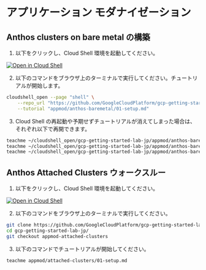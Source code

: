 # アプリケーション モダナイゼーション

## Anthos clusters on bare metal の構築

1. 以下をクリックし、Cloud Shell 環境を起動してください。

[![Open in Cloud Shell](https://gstatic.com/cloudssh/images/open-btn.png)](https://console.cloud.google.com/home/dashboard?cloudshell=true)

2. 以下のコマンドをブラウザ上のターミナルで実行してください。チュートリアルが開始します。

```sh
cloudshell_open --page "shell" \
    --repo_url "https://github.com/GoogleCloudPlatform/gcp-getting-started-lab-jp.git" \
    --tutorial "appmod/anthos-baremetal/01-setup.md"
```

3. Cloud Shell の再起動や予期せずチュートリアルが消えてしまった場合は、それぞれ以下で再開できます。

```sh
teachme ~/cloudshell_open/gcp-getting-started-lab-jp/appmod/anthos-baremetal/01-setup.md
teachme ~/cloudshell_open/gcp-getting-started-lab-jp/appmod/anthos-baremetal/02-devops.md
teachme ~/cloudshell_open/gcp-getting-started-lab-jp/appmod/anthos-baremetal/09-teardown.md
```

## Anthos Attached Clusters ウォークスルー

1. 以下をクリックし、Cloud Shell 環境を起動してください。

[![Open in Cloud Shell](https://gstatic.com/cloudssh/images/open-btn.png)](https://console.cloud.google.com/home/dashboard?cloudshell=true)

2. 以下のコマンドをブラウザ上のターミナルで実行してください。

```sh
git clone https://github.com/GoogleCloudPlatform/gcp-getting-started-lab-jp.git
cd gcp-getting-started-lab-jp/
git checkout appmod-attached-clusters
```

3. 以下のコマンドでチュートリアルが開始してください。

```sh
teachme appmod/attached-clusters/01-setup.md
```
